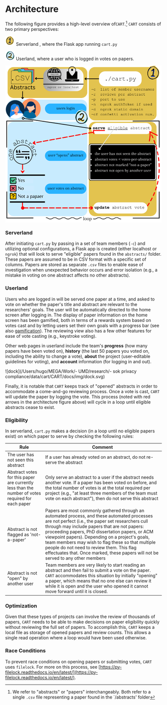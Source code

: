 # Architecture

The following figure provides a high-level overview of`CART`.[^1]  `CART` consists of two primary perspectives: 

<img src="../img/one.png" alt="one" style="zoom:3%;" /> Serverland , where the Flask app running `cart.py` 



<img src="../img/two.png" alt="one" style="zoom:3%;" /> Userland, where a user who is logged in votes on papers. 

<img src="../img/architecture.svg" alt="architecture" style="zoom: 120%; display: block; margin: 0px auto;" />

### Serverland 

After initiating `cart.py` by passing in a set of team members (`-c`) and utilizing optional configurations, a Flask app is created (either localhost or `ngrok`) that will look to serve "eligible" papers found in the `abstracts/` folder. These papers are assumed to be in CSV format with a specific set of columns. Papers are stored as separate `.csv` files to enable ease of investigation when unexpected behavior occurs and error isolation (e.g., a mistake in voting on one abstract affects no other abstracts).   

### Userland 

Users who are logged in will be served one paper at a time, and asked to vote on whether the paper's title and abstract are relevant to the researchers' goals. The user will be automatically directed to the home screen after logging in. The display of paper information on the home screen has been gamified, both in terms of a rewards system based on votes cast and by letting users set their own goals with a progress bar (see also [gamification](https://nathanreitinger.github.io/CART/gamification/)). The reviewing view also has a few other features for ease of vote casting (e.g., keystroke voting). 

Other web pages in userland include the team's **progress** (how many papers have been voted on), **history** (the last 50 papers you voted on, including the ability to change a vote), **about** the project (user-editable guidelines for voting), and **account** information (for logging in and out). 



![dock](/Users/hugo/MEGA/Work/- UMD/research/- sok privacy compliance/data/cart/CART/docs/img/dock.svg)

Finally, it is notable that `CART` keeps track of "opened" abstracts in order to accommodate a come-and-go reviewing process. Once a vote is cast, `CART` will update the paper by logging the vote. This process (noted with red arrows in the architecture figure above) will cycle in a loop until eligible abstracts cease to exist. 

### Eligibility 

In serverland, `cart.py` makes a decision (in a loop until no eligible papers exist) on which paper to serve by checking the following rules: 

| Rule                                                         | Comment                                                      |
| ------------------------------------------------------------ | ------------------------------------------------------------ |
| The user has not seen this abstract                          | If a user has already voted on an abstract, do not re-serve the abstract |
| Abstract votes for this paper are currently less than the number of votes required for each paper | Only serve an abstract to a user if the abstract needs another vote. If a paper has been voted on before, and the total number of votes is at the total required per project (e.g., "at least three members of the team must vote on each abstract"), then do not serve this abstract |
| Abstract is not flagged as 'not-a-paper'                     | Papers are most commonly gathered through an automated process, and these automated processes are not perfect (i.e., the paper set researchers cull through may include papers that are not papers: proceeding papers, PhD dissertation papers, or ACM viewpoint papers). Depending on a project's goals, team members may wish to flag these so that multiple people do not need to review them. This flag effectuates that. Once marked, these papers will not be served to any other members |
| Abstract is not "open" by another user                       | Team members are very likely to start reading an abstract and then fail to submit a vote on the paper. `CART` accommodates this situation by initially "opening" a paper, which means that no one else can review it while it is open and the user who opened it cannot move forward until it is closed. |

### Optimization

Given that these types of projects can involve the review of thousands of papers, `CART` needs to be able to make decisions on paper eligibility quickly without reviewing the full set of papers. To accomplish this, `CART` keeps a local file as storage of opened papers and review counts. This allows a single read operation where a loop would have been used otherwise. 

### Race Conditions

To prevent race conditions on opening papers or submitting votes, `CART` uses `filelock`. For more on this process, see [https://py-filelock.readthedocs.io/en/latest/](https://py-filelock.readthedocs.io/en/latest/).



[^1]: We refer to "abstracts" or "papers" interchangeably. Both refer to a single `.csv` file representing a paper found in the `/abstracts' folder
